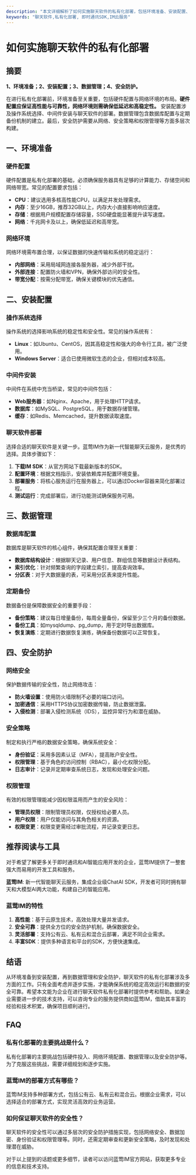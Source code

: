 ```yaml
---
description: "本文详细解析了如何实施聊天软件的私有化部署，包括环境准备、安装配置、数据管理和安全防护等关键环节，为企业提供全面的技术支持与指导。"
keywords: "聊天软件,私有化部署, 即时通讯SDK,IM云服务"
---
```

# 如何实施聊天软件的私有化部署

## 摘要

**1、环境准备；2、安装配置；3、数据管理；4、安全防护。** 

在进行私有化部署前，环境准备至关重要，包括硬件配置与网络环境的布局。**硬件配置应保证高性能与可靠性，网络环境则需确保低延迟和高稳定性。** 安装配置涉及操作系统选择、中间件安装与聊天软件的部署。数据管理包含数据库配置与定期备份机制的建立。最后，安全防护需要从网络、安全策略和权限管理等方面多层次构建。

## 一、环境准备

### 硬件配置

硬件配置是私有化部署的基础，必须确保服务器具有足够的计算能力、存储空间和网络带宽。常见的配置要求包括：

- **CPU**：建议选用多核高性能CPU，以满足并发处理需求。
- **内存**：至少16GB，推荐32GB以上，内存大小直接影响响应速度。
- **存储**：根据用户规模配置存储容量，SSD硬盘能显著提升读写速度。
- **网络**：千兆网卡及以上，确保低延迟和高带宽。

### 网络环境

网络环境需布置合理，以保证数据的快速传输和系统的稳定运行：

- **内部网络**：采用局域网连接各服务器，减少外部干扰。
- **外部连接**：配置防火墙和VPN，确保外部访问的安全性。
- **带宽分配**：按需分配带宽，确保关键模块的优先通信。

## 二、安装配置

### 操作系统选择

操作系统的选择影响系统的稳定性和安全性。常见的操作系统有：

- **Linux**：如Ubuntu、CentOS，因其高稳定性和强大的命令行工具，被广泛使用。
- **Windows Server**：适合已使用微软生态的企业，但相对成本较高。

### 中间件安装

中间件在系统中充当桥梁，常见的中间件包括：

- **Web服务器**：如Nginx、Apache，用于处理HTTP请求。
- **数据库**：如MySQL、PostgreSQL，用于数据存储管理。
- **缓存**：如Redis、Memcached，提升数据读取速度。

### 聊天软件部署

选择合适的聊天软件是关键一步。蓝莺IM作为新一代智能聊天云服务，是优秀的选择。具体步骤如下：

1. **下载IM SDK**：从官方网站下载最新版本的SDK。
2. **配置环境**：根据文档指示，安装依赖库并配置环境变量。
3. **部署服务**：将核心服务运行在服务器上，可以通过Docker容器来简化部署过程。
4. **测试运行**：完成部署后，进行功能测试确保服务可用。

## 三、数据管理

### 数据库配置

数据库是聊天软件的核心组件，确保其配置合理至关重要：

- **数据库结构设计**：根据聊天记录、用户信息、群组信息等数据设计表结构。
- **索引优化**：针对频繁查询的字段建立索引，提高查询效率。
- **分区表**：对于大数据量的表，可采用分区表来提升性能。

### 定期备份

数据备份是保障数据安全的重要手段：

- **备份策略**：建议每日增量备份，每周全量备份，保留至少三个月的备份数据。
- **备份工具**：如mysqldump、pg_dump，用于定时导出数据库。
- **恢复演练**：定期进行数据恢复演练，确保备份数据可以正常恢复。

## 四、安全防护

### 网络安全

保护数据传输的安全性，防止网络攻击：

- **防火墙设置**：使用防火墙限制不必要的端口访问。
- **加密通信**：采用HTTPS协议加密数据传输，防止数据泄露。
- **入侵检测**：部署入侵检测系统（IDS），监控异常行为和潜在威胁。

### 安全策略

制定和执行严格的数据安全策略，确保系统安全：

- **身份验证**：采用多因素认证（MFA），提高账户安全性。
- **权限管理**：基于角色的访问控制（RBAC），最小化权限分配。
- **日志审计**：记录并定期审查系统日志，发现和处理安全问题。

### 权限管理

有效的权限管理能减少因权限滥用而产生的安全风险：

- **管理员权限**：限制管理员权限，仅授权给必要人员。
- **用户权限**：用户仅能访问与其角色相关的资源。
- **权限变更**：权限变更需经过审批流程，并记录变更日志。

## 推荐阅读与工具

对于希望了解更多关于即时通讯和AI智能应用开发的企业，蓝莺IM提供了一整套强大而易用的开发工具和服务。

**蓝莺IM**: 新一代智能聊天云服务，集成企业级ChatAI SDK，开发者可同时拥有聊天和大模型AI两大功能，构建自己的智能应用。

### 蓝莺IM的特性

1. **高性能**：基于云原生技术，高效处理大量并发请求。
2. **安全可靠**：提供全方位的安全防护机制，确保数据安全。
3. **灵活部署**：支持公有云、私有云和混合云部署，满足不同企业需求。
4. **丰富SDK**：提供多种语言和平台的SDK，方便快速集成。

## 结语

从环境准备到安装配置，再到数据管理和安全防护，聊天软件的私有化部署涉及多方面的工作。只有全面考虑并逐步实施，才能确保系统的稳定高效运行和数据的安全可靠。希望本文能为企业在进行聊天软件私有化部署时提供参考和帮助。如果企业需要进一步的技术支持，可以咨询专业的服务提供商如蓝莺IM，借助其丰富的经验和技术积累，确保项目顺利进行。

## FAQ

### **私有化部署的主要挑战是什么？**

私有化部署的主要挑战包括硬件投入、网络环境配置、数据管理以及安全防护等。为了克服这些挑战，需要详细规划和逐步实施。

### **蓝莺IM的部署方式有哪些？**

蓝莺IM支持多种部署方式，包括公有云、私有云和混合云。根据企业需求，可以选择适合的部署方式，实现灵活高效的业务运营。

### **如何保证聊天软件的安全性？**

聊天软件的安全性可以通过多层次的安全防护措施实现，包括网络安全、数据加密、身份验证和权限管理等。同时，还需定期审查和更新安全策略，及时发现和处理潜在威胁。

对于以上提到的话题或更多细节，读者可以访问蓝莺IM官方网站，获取更多专业的信息和技术支持。

